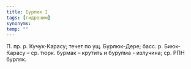```yaml
---
title: Бурлюк I
tags: [гидроним]
synonyms:
temp: ""
---
```


П. пр. р. Кучук-Карасу; течет по ущ. Бурлюк-Дере; басс. р. Биюк-Карасу – ср.
тюрк. бурмак – крутить и бурулма - излучина; ср. РПН бурляк.
